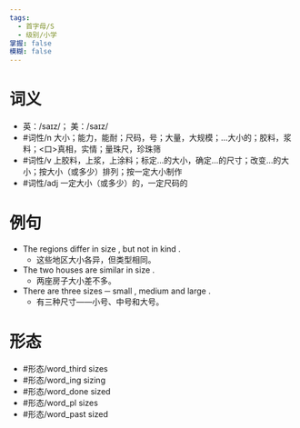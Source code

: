 ```yaml
---
tags:
  - 首字母/S
  - 级别/小学
掌握: false
模糊: false
---
```

# 词义
- 英：/saɪz/； 美：/saɪz/
- #词性/n  大小；能力，能耐；尺码，号；大量，大规模；…大小的；胶料，浆料；<口>真相，实情；量珠尺，珍珠筛
- #词性/v  上胶料，上浆，上涂料；标定…的大小，确定…的尺寸；改变…的大小；按大小（或多少）排列；按一定大小制作
- #词性/adj  一定大小（或多少）的，一定尺码的
# 例句
- The regions differ in size , but not in kind .
	- 这些地区大小各异，但类型相同。
- The two houses are similar in size .
	- 两座房子大小差不多。
- There are three sizes ─ small , medium and large .
	- 有三种尺寸——小号、中号和大号。
# 形态
- #形态/word_third sizes
- #形态/word_ing sizing
- #形态/word_done sized
- #形态/word_pl sizes
- #形态/word_past sized
